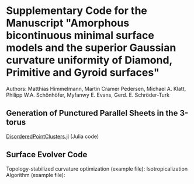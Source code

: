 # Supplementary Code for the Manuscript "Amorphous bicontinuous minimal surface models and the superior Gaussian curvature uniformity of Diamond, Primitive and Gyroid surfaces"
Authors: Matthias Himmelmann, Martin Cramer Pedersen, Michael A. Klatt, Philipp W.A. Schönhöfer, Myfanwy E. Evans, Gerd. E. Schröder-Turk

## Generation of Punctured Parallel Sheets in the 3-torus

[DisorderedPointClusters.jl]([http://example.com](https://github.com/matthiashimmelmann/DisorderedPointClusters.jl)) (Julia code)

## Surface Evolver Code

Topology-stabilized curvature optimization (example file): 
Isotropicalization Algorithm (example file): 

